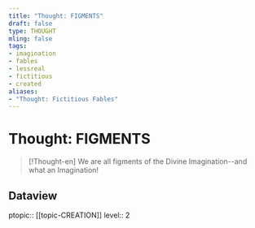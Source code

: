 ```yaml
---
title: "Thought: FIGMENTS"
draft: false
type: THOUGHT
mling: false
tags:
- imagination
- fables
- lessreal
- fictitious
- created
aliases:
- "Thought: Fictitious Fables"
---
```

# Thought: FIGMENTS
> [!Thought-en]
> We are all figments of the Divine Imagination--and what an Imagination!

## Dataview
ptopic:: [[topic-CREATION]]
level:: 2
